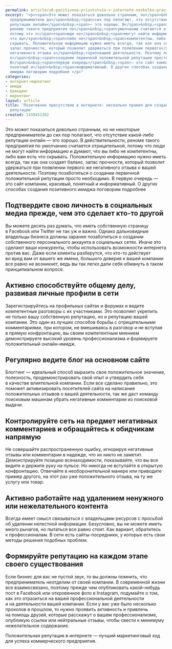 ```yaml
---
permalink: article/u6-pozitivnoe-prisutstvie-v-internete-neskolko-pravil-dlya-sozdaniya-polozhitelnoy-reputacii
excerpt: "<p><span>Это может показаться довольно странным, но</span>&nbsp;<span>не</span>&nbsp;<span>некоторые
  предприниматели до</span>&nbsp;<span>сих пор полагают, что отсутствие какой-либо
  репутации онлайн</span>&nbsp;<span>— это хорошо. В</span>&nbsp;<span>действительности,
  реноме такого предприятия по</span>&nbsp;<span>умолчанию считается отрицательной,
  потому что л</span><span>юди не</span>&nbsp;<span>могут найти информацию и</span>&nbsp;<span>думают,
  что вы</span>&nbsp;<span>либо не</span>&nbsp;<span>компетентны, либо вам есть что
  скрывать. Положительную информацию нужно иметь всегда, так как она создает баланс,
  запас прочности, который позволит удержаться при появлении первого</span>&nbsp;<span>же
  негативного отзыва о</span>&nbsp;<span>вашей деятельности. Поэтому позаботиться
  о</span>&nbsp;<span>создании первичной положительной репутации просто необходимо.
  В</span>&nbsp;<span>первую очередь</span>&nbsp;<span>— это сайт компании, красивый,
  понятный и</span>&nbsp;<span>информативный. О других способах создания позитивного
  имиджа поговорим подробнее </p>"
categories:
- интернет-маркетинг
- имидж
- брендинг
- маркетинг
layout: article
title: 'Позитивное присутствие в интернете: несколько правил для создания положительной
  репутации'
created: 1439451302
---
```

<p><span>Это может показаться довольно странным, но</span>&nbsp;<span>не</span>&nbsp;<span>некоторые предприниматели до</span>&nbsp;<span>сих пор полагают, что отсутствие какой-либо репутации онлайн</span>&nbsp;<span>— это хорошо. В</span>&nbsp;<span>действительности, реноме такого предприятия по</span>&nbsp;<span>умолчанию считается отрицательной, потому что л</span><span>юди не</span>&nbsp;<span>могут найти информацию и</span>&nbsp;<span>думают, что вы</span>&nbsp;<span>либо не</span>&nbsp;<span>компетентны, либо вам есть что скрывать. Положительную информацию нужно иметь всегда, так как она создает баланс, запас прочности, который позволит удержаться при появлении первого</span>&nbsp;<span>же негативного отзыва о</span>&nbsp;<span>вашей деятельности. Поэтому позаботиться о</span>&nbsp;<span>создании первичной положительной репутации просто необходимо. В</span>&nbsp;<span>первую очередь</span>&nbsp;<span>— это сайт компании, красивый, понятный и</span>&nbsp;<span>информативный. О</span>&nbsp;<span>других способах создания позитивного имиджа поговорим подробнее</span></p>
<h2>Подтвердите свою личность в&nbsp;социальных медиа прежде, чем это сделает кто-то другой</h2>
<p>Вы&nbsp;можете десять раз думать, что иметь собственную страницу в&nbsp;Facebook или Twitter не&nbsp;так уж&nbsp;и&nbsp;важно. Однако дальновидные владельцы бизнеса должны заранее позаботиться о&nbsp;создании собственного персонального аккаунта в&nbsp;социальных сетях. Иначе это сделают ваши конкуренты, чтобы использовать возможности интернета против вас. Даже если клиенты разберутся, что кто-то действует во&nbsp;вред вам от&nbsp;вашего&nbsp;же имени, большого доверия к&nbsp;вашей компании все равно не&nbsp;возникнет, ведь вы&nbsp;так легко дали себя обмануть в&nbsp;таком принципиальном вопросе.</p>
<h2>Активно способствуйте общему делу, развивая личные профили в&nbsp;сети</h2>
<p>Зарегистрируйтесь на&nbsp;профильных сайтах и&nbsp;форумах и&nbsp;ведите компетентные разговоры с&nbsp;их&nbsp;участниками. Это позволяет укрепить не&nbsp;только вашу собственную репутацию, но&nbsp;и&nbsp;репутацию вашей компании. Это один из&nbsp;лучших способов борьбы с&nbsp;отрицательными комментариями, при котором, не&nbsp;вмешиваясь в&nbsp;разговор и&nbsp;не&nbsp;вступая в&nbsp;прямую конфронтацию, вы&nbsp;своим компетентным мнением демонстрируете высокий уровень профессионализма и&nbsp;формируете положительный онлайн-имидж.</p>
<h2>Регулярно ведите блог на&nbsp;основном сайте</h2>
<p>Блоггинг&nbsp;— идеальный способ выразить свое положительное значение, полезность, продемонстрировать свой опыт и&nbsp;утвердить себя в&nbsp;качестве влиятельной компании. Если все сделано правильно, это поможет активизировать посетителей сайта на&nbsp;написание положительных отзывов о&nbsp;вашей деятельности, так&nbsp;же даст команду поисковым машинам убрать негативные комментарии из&nbsp;поисковой выдачи.</p>
<h2>Контролируйте сеть на&nbsp;предмет негативных комментариев и&nbsp;обращайтесь к&nbsp;обидчикам напрямую</h2>
<p>Не&nbsp;совершайте распространенную ошибку, игнорируя негативные отзывы или комментарии в&nbsp;надежде, что их&nbsp;никто не&nbsp;заметит. Демонстрируйте позицию всенаходимости, показывайте, что вы&nbsp;все видите и&nbsp;держите руку на&nbsp;пульсе. Но&nbsp;никогда не&nbsp;вступайте в&nbsp;открытую конфронтацию. Отвечайте в&nbsp;необоронительной манере или приводите пример другого, на&nbsp;этот раз уже положительного отзыва, на&nbsp;ту&nbsp;же услугу или товар.</p>
<h2>Активно работайте над удалением ненужного или нежелательного контента</h2>
<p>Всегда имеет смысл связываться с&nbsp;владельцами ресурсов с&nbsp;просьбой об&nbsp;удалении нелестной информации. Безусловно, вы&nbsp;не&nbsp;можете иметь много рычагов, но&nbsp;пытаться все равно стоит. Как вариант, обратитесь к&nbsp;профессионалам. В&nbsp;сети есть сайты-посредники, у&nbsp;которых есть свои методы решения подобных проблем.</p>
<h2>Формируйте репутацию на&nbsp;каждом этапе своего существования</h2>
<p>Если бизнес для вас не&nbsp;пустой звук, то&nbsp;вы&nbsp;должны помнить, что предприниматель неотделим от&nbsp;своей компании. В&nbsp;современной жизни все взаимосвязано, поэтому прежде чем опубликовать какой-нибудь пост в&nbsp;Facebook или откровенное фото в&nbsp;Instagram, подумайте о&nbsp;том, как это отразиться на&nbsp;вашей профессиональной деятельности и&nbsp;на&nbsp;деятельности вашей компании. Если у&nbsp;вас уже было несколько проколов в&nbsp;прошлом, то&nbsp;нужно проявить активность и&nbsp;привлечь на&nbsp;помощь друзей, которые расскажут о&nbsp;вашем профессионализме, опубликую ссылки или нейтральные отзывы, чтобы свести к&nbsp;минимуму нежелательное содержание.</p>
<p>Положительная репутация в&nbsp;интернете&nbsp;— лучший маркетинговый ход для успеха коммерческого предприятия. </p>
